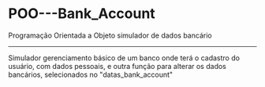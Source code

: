 # POO---Bank_Account
Programação Orientada a Objeto simulador de dados bancário

<hr> </hr>
Simulador gerenciamento básico de um banco onde terá o cadastro do usuário, com dados pessoais, e outra função para alterar os dados  bancários, selecionados no "datas_bank_account"
